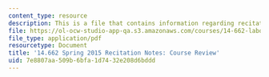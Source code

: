```yaml
---
content_type: resource
description: This is a file that contains information regarding recitation 15.
file: https://ol-ocw-studio-app-qa.s3.amazonaws.com/courses/14-662-labor-economics-ii-spring-2015/7e8807aa509b6bfa1d7432e208d6bddd_MIT14_662S15_Review.pdf
file_type: application/pdf
resourcetype: Document
title: '14.662 Spring 2015 Recitation Notes: Course Review'
uid: 7e8807aa-509b-6bfa-1d74-32e208d6bddd
---
```

